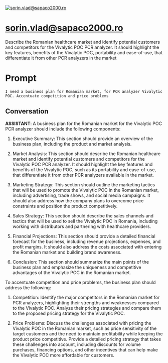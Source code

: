 
[![sorin.vlad@sapaco2000.ro](https://flow-prompt-covers.s3.us-west-1.amazonaws.com/icon/minimalist/mini_14.png)]()
# sorin.vlad@sapaco2000.ro 
Describe the Romanian healthcare market and identify potential customers and competitors for the Vivalytic POC PCR analyzer. It should highlight the key features, benefits of the Vivalytic POC,  portability and ease-of-use, that differentiate it from other PCR analyzers in the market

# Prompt

```
I need a business plan for Romanian market, for PCR analyzer Vivalytic POC. Accentuate competition and price problems
```

## Conversation

**ASSISTANT**: A business plan for the Romanian market for the Vivalytic POC PCR analyzer should include the following components:



1. Executive Summary: This section should provide an overview of the business plan, including the product and market analysis.



2. Market Analysis: This section should describe the Romanian healthcare market and identify potential customers and competitors for the Vivalytic POC PCR analyzer. It should highlight the key features and benefits of the Vivalytic POC, such as its portability and ease-of-use, that differentiate it from other PCR analyzers available in the market.



3. Marketing Strategy: This section should outline the marketing tactics that will be used to promote the Vivalytic POC in the Romanian market, including advertising, trade shows, and social media campaigns. It should also address how the company plans to overcome price constraints and position the product competitively.



4. Sales Strategy: This section should describe the sales channels and tactics that will be used to sell the Vivalytic POC in Romania, including working with distributors and partnering with healthcare providers.



5. Financial Projections: This section should provide a detailed financial forecast for the business, including revenue projections, expenses, and profit margins. It should also address the costs associated with entering the Romanian market and building brand awareness.



6. Conclusion: This section should summarize the main points of the business plan and emphasize the uniqueness and competitive advantages of the Vivalytic POC in the Romanian market.



To accentuate competition and price problems, the business plan should address the following:



1. Competition: Identify the major competitors in the Romanian market for PCR analyzers, highlighting their strengths and weaknesses compared to the Vivalytic POC. Analyze their pricing strategies and compare them to the proposed pricing strategy for the Vivalytic POC.



2. Price Problems: Discuss the challenges associated with pricing the Vivalytic POC in the Romanian market, such as price sensitivity of the target customers and the need to maintain profitability while keeping the product price competitive. Provide a detailed pricing strategy that takes these challenges into account, including discounts for volume purchases, financing options, and other incentives that can help make the Vivalytic POC more affordable for customers.


